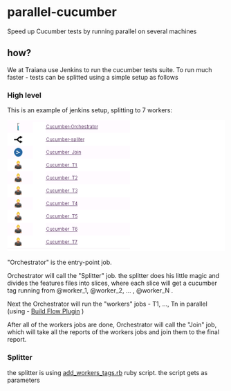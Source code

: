 # parallel-cucumber
Speed up Cucumber tests by running parallel on several machines


## how?
We at Traiana use Jenkins to run the cucumber tests suite.
To run much faster - tests can be splitted using a simple setup as follows

### High level

This is an example of jenkins setup, splitting to 7 workers:

![Alt text](jenkins.png?raw=true "7 Jobs")

"Orchestrator" is the entry-point job.

Orchestrator will call the "Splitter" job. the splitter does his little magic and divides the features files into slices, where each slice will get a cucumber tag running from @worker_1, @worker_2, ... , @worker_N .

Next the Orchestrator will run the "workers" jobs - T1, ..., Tn in parallel (using - [Build Flow Plugin](https://wiki.jenkins-ci.org/display/JENKINS/Build+Flow+Plugin) )

After all of the workers jobs are done, Orchestrator will call the "Join" job, which will take all the reports of the workers jobs and join them to the final report.

### Splitter

the splitter is using [add_workers_tags.rb](https://github.com/omyd/parallel-cucumber/blob/master/add_workers_tags.rb) ruby script.
the script gets as parameters

